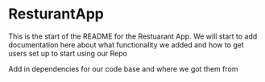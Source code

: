 # ResturantApp

This is the start of the README for the Restuarant App. We will start to add documentation here about what functionality we added
and how to get users set up to start using our Repo

Add in dependencies for our code base and where we got them from
